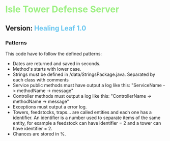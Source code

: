# <font color="#9bf080"> Isle Tower Defense Server</font> 

## Version: <font color="#69c6f0"> Healing Leaf 1.0</font> 

### Patterns
This code have to follow the defined patterns:

* Dates are returned and saved in seconds.
* Method's starts with lower case.
* Strings must be defined in /data/StringsPackage.java. Separated by each class with comments
* Service public methods must have output a log like this: "ServiceName -> methodName -> message"
* Controller methods must output a log like this: "ControllerName -> methodName -> message"
* Exceptions must output a error log.
* Towers, feedstocks, traps... are called entities and each one has a identifier. An identifier is a number used to separate items of the same entity,
for example a feedstock can have identifier = 2 and a tower can have identifier = 2.
* Chances are stored in %.
